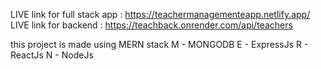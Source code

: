 LIVE link for full stack app : https://teachermanagementeapp.netlify.app/
LIVE link for backend : https://teachback.onrender.com/api/teachers

this project is made using MERN stack 
M - MONGODB
E - ExpressJs
R - ReactJs
N - NodeJs

